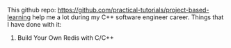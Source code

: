 This github repo: https://github.com/practical-tutorials/project-based-learning help me a lot during my C++ software engineer career.
Things that I have done with it:
1. Build Your Own Redis with C/C++
